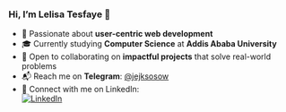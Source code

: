 ### Hi, I’m Lelisa Tesfaye 👋  
- 🎯 Passionate about **user-centric web development**  
- 🎓 Currently studying **Computer Science** at **Addis Ababa University**  
- 🤝 Open to collaborating on **impactful projects** that solve real-world problems  
- 📬 Reach me on **Telegram**: [@jejksosow](https://t.me/jejksosow)  
- 🔗 Connect with me on LinkedIn:  
  [![LinkedIn](https://img.shields.io/badge/LinkedIn-blue?logo=linkedin&logoColor=white&style=for-the-badge)](https://www.linkedin.com/in/lelisa-tesfaye-b04328336)
